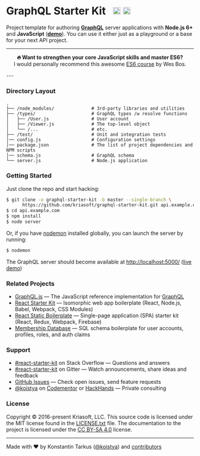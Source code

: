 # GraphQL Starter Kit &nbsp; <a href="https://github.com/kriasoft/graphql-starter-kit/stargazers"><img src="https://img.shields.io/github/stars/kriasoft/graphql-starter-kit.svg?style=social&label=Star&maxAge=3600" height="20"></a> <a href="https://twitter.com/ReactStarter"><img src="https://img.shields.io/twitter/follow/ReactStarter.svg?style=social&label=Follow&maxAge=3600" height="20"></a>

Project template for authoring **[GraphQL](http://graphql.org/)** server
applications with **Node.js 6+** and **JavaScript** (**[demo](https://api.reactstarterkit.com)**).
You can use it either just as a playground or a base for your next API project.

---
<p align="center">
  <b>🔥 Want to strengthen your core JavaScript skills and master ES6?</b>
  <br>I would personally recommend this awesome
  <a href="https://es6.io/friend/konstantin">ES6 course</a> by Wes Bos.
</p>
---


### Directory Layout

```shell
.
├── /node_modules/              # 3rd-party libraries and utilities
├── /types/                     # GraphQL types /w resolve functions
│   ├── /User.js                # User account
│   ├── /Viewer.js              # The top-level object
│   └── /...                    # etc.
├── /test/                      # Unit and integration tests
│── config.js                   # Configuration settings 
│── package.json                # The list of project dependencies and NPM scripts
│── schema.js                   # GraphQL schema
└── server.js                   # Node.js application
```


### Getting Started

Just clone the repo and start hacking:

```sh
$ git clone -o graphql-starter-kit -b master --single-branch \
      https://github.com/kriasoft/graphql-starter-kit.git api.example.com
$ cd api.example.com
$ npm install
$ node server
```

Or, if you have [nodemon](https://github.com/remy/nodemon) installed globally,
you can launch the server by running:

```sh
$ nodemon
```

The GraphQL server should become available at [http://localhost:5000/](http://localhost:5000/)
([live demo](https://api.reactstarterkit.com))


### Related Projects

* [GraphQL.js](https://github.com/graphql/graphql-js) — The JavaScript reference implementation for [GraphQL](http://graphql.org/)
* [React Starter Kit](https://github.com/kriasoft/react-starter-kit) — Isomorphic web app boilerplate (React, Node.js, Babel, Webpack, CSS Modules)
* [React Static Boilerplate](https://github.com/kriasoft/react-static-boilerplate) — Single-page application (SPA) starter kit (React, Redux, Webpack, Firebase)
* [Membership Database](https://github.com/membership/membership.db) — SQL schema boilerplate for user accounts, profiles, roles, and auth claims


### Support

* [#react-starter-kit](http://stackoverflow.com/questions/tagged/react-starter-kit) on Stack Overflow — Questions and answers
* [#react-starter-kit](https://gitter.im/kriasoft/react-starter-kit) on Gitter — Watch announcements, share ideas and feedback
* [GitHub Issues](https://github.com/kriasoft/graphql-starter-kit/issues) — Check open issues, send feature requests
* [@koistya](https://twitter.com/koistya) on [Codementor](https://www.codementor.io/koistya) or [HackHands](https://hackhands.com/koistya/) — Private consulting


### License

Copyright © 2016-present Kriasoft, LLC. This source code is licensed under the MIT
license found in the [LICENSE.txt](https://github.com/kriasoft/graphql-starter-kit/blob/master/LICENSE.txt)
file. The documentation to the project is licensed under the
[CC BY-SA 4.0](http://creativecommons.org/licenses/by-sa/4.0/) license.


---
Made with ♥ by Konstantin Tarkus ([@koistya](https://twitter.com/koistya)) and [contributors](https://github.com/kriasoft/graphql-starter-kit/graphs/contributors)
